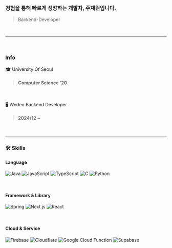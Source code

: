 ### 경험을 통해 빠르게 성장하는 개발자, 주재원입니다.
> Backend-Developer

<br>

---

<br>

### Info
🎓 University Of Seoul
> #### Computer Science '20

<br>

🖥️ Wedeo Backend Developer
> #### 2024/12 ~

<br>

---

### 🛠️ Skills

#### Language
<img src="https://img.shields.io/badge/Java-ED8B00?style=for-the-badge&logo=java&logoColor=white" alt="Java"> <img src="https://img.shields.io/badge/JavaScript-F7DF1E?style=for-the-badge&logo=javascript&logoColor=black" alt="JavaScript">
<img src="https://img.shields.io/badge/TypeScript-3178C6?style=for-the-badge&logo=typescript&logoColor=white" alt="TypeScript">
<img src="https://img.shields.io/badge/C-00599C?style=for-the-badge&logo=c&logoColor=white" alt="C">
<img src="https://img.shields.io/badge/Python-3776AB?style=for-the-badge&logo=python&logoColor=white" alt="Python">


<br>

#### Framework & Library
<img src="https://img.shields.io/badge/Spring-6DB33F?style=for-the-badge&logo=spring&logoColor=white" alt="Spring"> <img src="https://img.shields.io/badge/Next.js-000000?style=for-the-badge&logo=nextdotjs&logoColor=white" alt="Next.js">
<img src="https://img.shields.io/badge/React-61DAFB?style=for-the-badge&logo=react&logoColor=black" alt="React">

<br>

#### Cloud & Service
<img src="https://img.shields.io/badge/Firebase-FFCA28?style=for-the-badge&logo=firebase&logoColor=black" alt="Firebase"> <img src="https://img.shields.io/badge/Cloudflare-F38020?style=for-the-badge&logo=cloudflare&logoColor=white" alt="Cloudflare">
<img src="https://img.shields.io/badge/Google Cloud Function-4285F4?style=for-the-badge&logo=googlecloud&logoColor=white" alt="Google Cloud Function">
<img src="https://img.shields.io/badge/Supabase-3ECF8E?style=for-the-badge&logo=supabase&logoColor=white" alt="Supabase">

